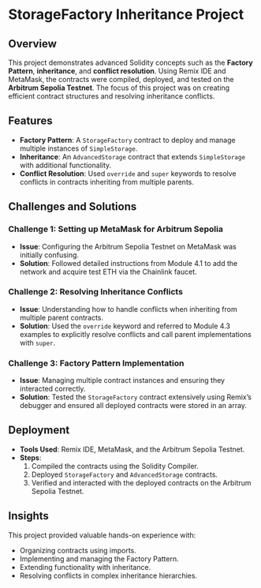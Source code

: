 # StorageFactory Inheritance Project

## Overview
This project demonstrates advanced Solidity concepts such as the **Factory Pattern**, **inheritance**, and **conflict resolution**. Using Remix IDE and MetaMask, the contracts were compiled, deployed, and tested on the **Arbitrum Sepolia Testnet**. The focus of this project was on creating efficient contract structures and resolving inheritance conflicts.

## Features
- **Factory Pattern**: A `StorageFactory` contract to deploy and manage multiple instances of `SimpleStorage`.
- **Inheritance**: An `AdvancedStorage` contract that extends `SimpleStorage` with additional functionality.
- **Conflict Resolution**: Used `override` and `super` keywords to resolve conflicts in contracts inheriting from multiple parents.

## Challenges and Solutions
### **Challenge 1: Setting up MetaMask for Arbitrum Sepolia**
- **Issue**: Configuring the Arbitrum Sepolia Testnet on MetaMask was initially confusing.
- **Solution**: Followed detailed instructions from Module 4.1 to add the network and acquire test ETH via the Chainlink faucet.

### **Challenge 2: Resolving Inheritance Conflicts**
- **Issue**: Understanding how to handle conflicts when inheriting from multiple parent contracts.
- **Solution**: Used the `override` keyword and referred to Module 4.3 examples to explicitly resolve conflicts and call parent implementations with `super`.

### **Challenge 3: Factory Pattern Implementation**
- **Issue**: Managing multiple contract instances and ensuring they interacted correctly.
- **Solution**: Tested the `StorageFactory` contract extensively using Remix’s debugger and ensured all deployed contracts were stored in an array.

## Deployment
- **Tools Used**: Remix IDE, MetaMask, and the Arbitrum Sepolia Testnet.
- **Steps**:
  1. Compiled the contracts using the Solidity Compiler.
  2. Deployed `StorageFactory` and `AdvancedStorage` contracts.
  3. Verified and interacted with the deployed contracts on the Arbitrum Sepolia Testnet.

## Insights
This project provided valuable hands-on experience with:
- Organizing contracts using imports.
- Implementing and managing the Factory Pattern.
- Extending functionality with inheritance.
- Resolving conflicts in complex inheritance hierarchies.

 
